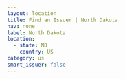 ```yaml
---
layout: location
title: Find an Issuer | North Dakota
nav: none
label: North Dakota
location:
  - state: ND
    country: US
category: us
smart_issuer: false
---
```

